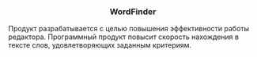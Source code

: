 <h3 align="center">WordFinder</h3> Продукт разрабатывается с целью повышения эффективности работы редактора. Программный продукт повысит скорость нахождения в тексте слов, удовлетворяющих заданным критериям.
